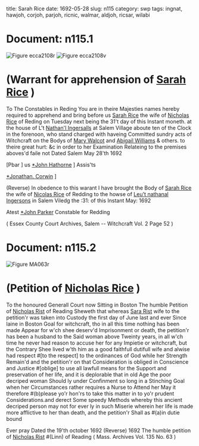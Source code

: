 title: Sarah Rice
date: 1692-05-28
slug: n115
category: swp
tags: ingnat, hawjoh, corjoh, parjoh, ricnic, walmar, aldjoh, ricsar, wilabi




# Document: n115.1

![Figure ecca2108r](/assets/thumb/ecca2108r.jpg)
![Figure ecca2108v](/assets/thumb/ecca2108v.jpg)

# (Warrant for apprehension of [Sarah Rice](/tag/ricsar.html) )
To The Constables  in Reding 
You are in theire Majesties names hereby required to apprehend and bring before us [Sarah Rice](/tag/ricsar.html) the wife of [Nicholas Rice](/tag/ricnic.html) of Reding on Tuesday next being the 31't day of this Instant moneth. at the house of L't [Nathan'l Ingersalls](/tag/ingnat.html) at Salem Village aboute ten of the Clock in the forenoon, who stand charged with haveing Committed sundry acts of Witchcraft on the Bodys of [Mary Walcot](/tag/walmar.html) and [Abigail Williams](/tag/wilabi.html) & others. to theire great hurt: &c in order to her Examination Relateing to the premises aboves'd faile not Dated Salem May  28'th 1692

[Pbar ] us [*John Hathorne](/tag/hawjoh.html) ] Assis'ts

[*Jonathan. Corwin](/tag/corjoh.html) ]

(Reverse) In obedence to this warant I have brought the Body of [Sarah Rice](/tag/ricsar.html) the wife of [Nicolas Rice](/tag/ricnic.html) of Redding to the howse of [Leu't nathanal Ingersons](/tag/ingnat.html) in Salem Viledg the :31: of this Instant May: 1692

Atest [*John Parker](/tag/parjoh.html) Constable for Redding

( Essex County Court Archives, Salem -- Witchcraft Vol. 2 Page 52 )


# Document: n115.2

![Figure MA063r](/assets/thumb/MA063r.jpg)

# (Petition of [Nicholas Rice](/tag/ricnic.html) )
To the honoured Generall Court now Sitting  in Boston 
The humble Petition of [Nicholas Rist](/tag/ricnic.html) of Reading Sheweth that whereas [Sara Rist](/tag/ricsar.html) wife to the petition'r was taken into Custody the first day of June last and ever Since laine in Boston Goal for witchcraft, tho in all this time nothing has been made Appear for w'ch shee deserv'd Imprisonment or death, the petition'r has been a husband to the Said woman above Tweinty years, in all w'ch time he never had reason to accuse her for any Impietie or witchcraft, but the Contrary Shee lived w'th him as a good faithfull dutifull wife and alwise had respect #[to the respect] to the ordinances of God while her Strength Remain'd and the petition'r on that Consideration is obliged in Conscience and Justice #[oblige] to use all lawfull means for the Support and preservation of her life, and it is deplorable that in old Age the poor decriped woman Should ly under Confinment so long in a Stinching Goal when her Circumstances rather requires a Nurse to Attend her May it therefore #(b)please yo'r hon'rs to take this matter in to yo'r prudent Considerations.and derect Some speedy Methods whereby this ancient decriped person may not for ever ly in such Miserie wherein her life is made more afflictive to her than death, and the petition'r Shall as #(a)in dutie bound 

Ever pray 
Dated the 19'th october 1692  (Reverse) 1692 The humble petition of [Nicholas Rist](/tag/ricnic.html) #(Linn) of Reading ( Mass. Archives Vol. 135 No. 63 )